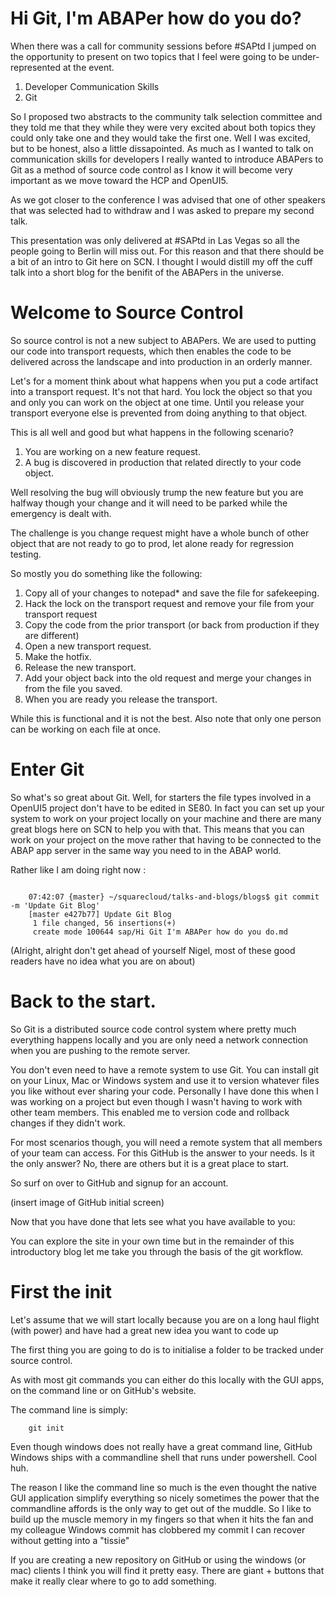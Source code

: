 # Hi Git, I'm ABAPer how do you do?

When there was a call for community sessions before #SAPtd I jumped on the opportunity to present on two topics that I feel were going to be under-represented at the event.

1. Developer Communication Skills
2. Git

So I proposed two abstracts to the community talk selection committee and they told me that they while they were very excited about both topics they could only take one and they would take the first one. Well I was excited, but to be honest,  also a little dissapointed. As much as I wanted to talk on communication skills for developers I really wanted to introduce ABAPers to Git as a method of source code control as I know it will become very important as we move toward the HCP and OpenUI5.

As we got closer to the conference I was advised that one of other speakers that was selected had to withdraw and I was asked to prepare my second talk.

This presentation was only delivered at #SAPtd in Las Vegas so all the people going to Berlin will miss out. For this reason and that there should be a bit of an intro to Git here on SCN. I thought I would distill my off the cuff talk into a short blog for the benifit of the ABAPers in the universe.

# Welcome to Source Control

So source control is not a new subject to ABAPers. We are used to putting our code into transport requests, which then enables the code to be delivered across the landscape and into production in an orderly manner.

Let's for a moment think about what happens when you put a code artifact into a transport request. It's not that hard. You lock the object so that you and only you can work on the object at one time. Until you release your transport everyone else is prevented from doing anything to that object.

This is all well and good but what happens in the following scenario?

1. You are working on a new feature request.
2. A bug is discovered in production that related directly to your code object.

Well resolving the bug will obviously trump the new feature but you are halfway though your change and it will need to be parked while the emergency is dealt with.

The challenge is you change request might have a whole bunch of other object that are not ready to go to prod, let alone ready for regression testing.

So mostly you do something like the following:

1. Copy all of your changes to notepad* and save the file for safekeeping.
2. Hack the lock on the transport request and remove your file from your transport request
3. Copy the code from the prior transport (or back from production if they are different)
4. Open a new transport request. 
5. Make the hotfix.
6. Release the new transport. 
7. Add your object back into the old request and merge your changes in from the file you saved.
8. When you are ready you release the transport.

While this is functional and it is not the best. Also note that only one person can be working on each file at once.

# Enter Git

So what's so great about Git. Well, for starters the file types involved in a OpenUI5 project don't have to be edited in SE80. In fact you can set up your system to work on your project locally on your machine and there are many great blogs here on SCN to help you with that. This means that you can work on your project on the move rather that having to be connected to the ABAP app server in the same way you need to in the ABAP world.

Rather like I am doing right now :

```

	07:42:07 {master} ~/squarecloud/talks-and-blogs/blogs$ git commit -m 'Update Git Blog'
	[master e427b77] Update Git Blog
	 1 file changed, 56 insertions(+)
	 create mode 100644 sap/Hi Git I'm ABAPer how do you do.md

```

(Alright, alright don't get ahead of yourself Nigel, most of these good readers have no idea what you are on about)

# Back to the start.

So Git is a distributed source code control system where pretty much everything happens locally and you are only need a network connection when you are pushing to the remote server.

You don't even need to have a remote system to use Git. You can install git on your Linux, Mac or Windows system and use it to version whatever files you like without ever sharing your code. Personally I have done this when I was working on a project but even though I wasn't having to work with other team members. This enabled me to version code and rollback changes if they didn't work.

For most scenarios though, you will need a remote system that all members of your team can access. For this GitHub is the answer to your needs. Is it the only answer? No, there are others but it is a great place to start.

So surf on over to GitHub and signup for an account. 

(insert image of GitHub initial screen)

Now that you have done that lets see what you have available to you:

You can explore the site in your own time but in the remainder of this introductory blog let me take you through the basis of the git workflow.

# First the init

Let's assume that we will start locally because you are on a long haul flight (with power) and have had a great new idea you want to code up

The first thing you are going to do is to initialise a folder to be tracked under source control.

As with most git commands you can either do this locally with the GUI apps, on the command line or on GitHub's website.

The command line is simply:

```
	git init

```


Even though windows does not really have a great command line, GitHub Windows ships with a commandline shell that runs under powershell. Cool huh.

The reason I like the command line so much is the even thought the native GUI application simplify everything so nicely sometimes the power that the commandline affords is the only way to get out of the muddle. So I like to build up the muscle memory in my fingers so that when it hits the fan and my colleague Windows commit has clobbered my commit I can recover without getting into a "tissie"

If you are creating a new repository on GitHub or using the windows (or mac) clients I think you will find it pretty easy. There are giant + buttons that make it really clear where to go to add something. 


















